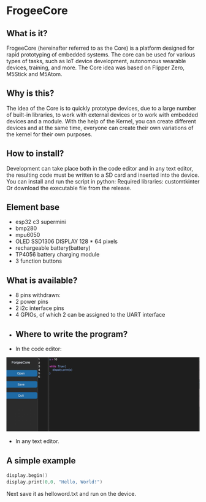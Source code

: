 
# FrogeeCore
## What is it? 
FrogeeCore (hereinafter referred to as the Core) is a platform designed for rapid prototyping of embedded systems. The core can be used for various types of tasks, such as IoT device development, autonomous wearable devices, training, and more. The Core idea was based on Flipper Zero, M5Stick and M5Atom. 
## Why is this? 
The idea of the Core is to quickly prototype devices, due to a large number of built-in libraries, to work with external devices or to work with embedded devices and a module. With the help of the Kernel, you can create different devices and at the same time, everyone can create their own variations of the kernel for their own purposes. 
## How to install?
Development can take place both in the code editor and in any text editor, the resulting code must be written to a SD card and inserted into the device. You can install and run the script in python: Required libraries: customtkinter Or download the executable file from the release. 
## Element base 
- esp32 c3 supermini 
- bmp280 
- mpu6050 
- OLED SSD1306 DISPLAY 128 * 64 pixels 
- rechargeable battery(battery)  
- TP4056 battery charging module 
- 3 function buttons 
## What is available? 
- 8 pins withdrawn: 
- 2 power pins 
- 2 i2c interface pins 
- 4 GPIOs, of which 2 can be assigned to the UART interface 
- ## Where to write the program? 
- In the code editor:
 
 ![code](code.jpg)

- In any text editor. 

## A simple example 
```swift
display.begin() 
display.print(0,0, "Hello, World!") 
```
Next save it as helloword.txt and run on the device.

